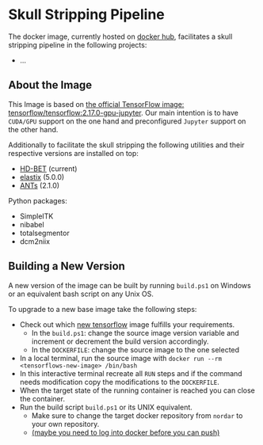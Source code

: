 # Skull Stripping Pipeline
The docker image, currently hosted on [docker hub](https://hub.docker.com/r/nordar/skull-strip-pipeline/tags), facilitates a skull stripping pipeline in the following projects:  
* ...

## About the Image
This Image is based on [the official TensorFlow image: tensorflow/tensorflow:2.17.0-gpu-jupyter](https://hub.docker.com/r/tensorflow/tensorflow). Our main intention is to have `CUDA/GPU` support on the one hand and preconfigured `Jupyter` support on the other hand.

Additionally to facilitate the skull stripping the following utilities and their respective versions are installed on top:  
* [HD-BET](https://github.com/MIC-DKFZ/HD-BET) (current)
* [elastix](https://github.com/SuperElastix/elastix) (5.0.0)
* [ANTs]( https://github.com/ANTsX/ANTs) (2.1.0)

Python packages:
* SimpleITK
* nibabel
* totalsegmentor
* dcm2niix

## Building a New Version
A new version of the image can be built by running `build.ps1` on Windows or an equivalent bash script on any Unix OS.

To upgrade to a new base image take the following steps:
* Check out which [new tensorflow](https://hub.docker.com/r/tensorflow/tensorflow/tags) image fulfills your requirements.
    * In the `build.ps1`: change the source image version variable and increment or decrement the build version accordingly.
    * In the `DOCKERFILE`: change the source image to the one selected
* In a local terminal, run the source image with `docker run --rm <tensorflows-new-image> /bin/bash`
* In this interactive terminal recreate all `RUN` steps and if the command needs modification copy the modifications to the `DOCKERFILE`.
* When the target state of the running container is reached you can close the container.
* Run the build script `build.ps1` or its UNIX equivalent.
    * Make sure to change the target docker repository from `nordar` to your own repository.
    * [(maybe you need to log into docker before you can push)](https://docs.docker.com/reference/cli/docker/login/)